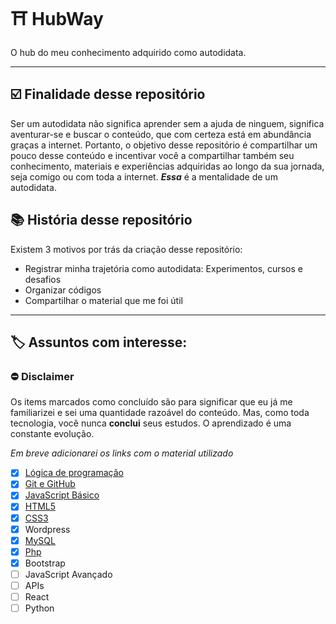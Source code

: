 # :shinto_shrine: HubWay
O hub do meu conhecimento adquirido como autodidata.

---

## :ballot_box_with_check: Finalidade desse repositório

Ser um autodidata não significa aprender sem a ajuda de ninguem, significa aventurar-se e buscar o conteúdo, que com certeza está em abundância graças a internet. Portanto, o objetivo desse repositório é compartilhar um pouco desse conteúdo e incentivar você a compartilhar também seu conhecimento, materiais e experiências adquiridas ao longo da sua jornada, seja comigo ou com toda a internet. *__Essa__* é a mentalidade de um autodidata.

## :books: História desse repositório

Existem 3 motivos por trás da criação desse repositório:
* Registrar minha trajetória como autodidata: Experimentos, cursos e desafios
* Organizar códigos 
* Compartilhar o material que me foi útil

---

## :label: Assuntos com interesse:

### :no_entry: **Disclaimer**
Os items marcados como concluído são para significar que eu já me familiarizei e sei uma quantidade razoável do conteúdo. Mas, como toda tecnologia, você nunca **conclui** seus estudos. O aprendizado é uma constante evolução.

*Em breve adicionarei os links com o material utilizado*
- [x] [Lógica de programação](Lógica%20de%20Programação)
- [x] [Git e GitHub](Git%20e%20GitHub)
- [x] [JavaScript Básico](JavaScript)   
- [x] [HTML5](HTML5%20e%20CSS3)
- [x] [CSS3](HTML5%20e%20CSS3)
- [x] Wordpress
- [x] [MySQL](PHP%20e%20MySQL)
- [x] [Php](PHP%20e%20MySQL)
- [x] Bootstrap
- [ ] JavaScript Avançado
- [ ] APIs
- [ ] React
- [ ] Python
